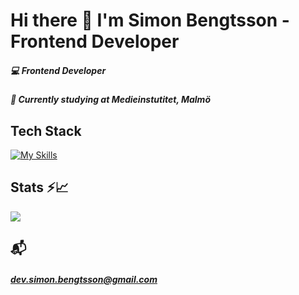 # Hi there 👋 I'm Simon Bengtsson - Frontend Developer 

##### 💻 Frontend Developer
##### 🌱 Currently studying at Medieinstutitet, Malmö

## Tech Stack

[![My Skills](https://skillicons.dev/icons?i=html,css,bootstrap,js,ts,nodejs,mysql,mongodb,express,prisma,postman&perline=6)](https://skillicons.dev)

## Stats ⚡️📈

<a href=""> <img align="center" src="https://github-readme-stats-sigma-five.vercel.app/api/top-langs/?username=s1monbengtsson&theme=react&line_height=40&hide=css"/> </a>

## 📬 
##### dev.simon.bengtsson@gmail.com

<!--
**s1monbengtsson/s1monbengtsson** is a ✨ _special_ ✨ repository because its `README.md` (this file) appears on your GitHub profile.

Here are some ideas to get you started:

- 🔭 I’m currently working on ...
- 🌱 I’m currently learning ...
- 👯 I’m looking to collaborate on ...
- 🤔 I’m looking for help with ...
- 💬 Ask me about ...
- 📫 How to reach me: ...
- 😄 Pronouns: ...
- ⚡ Fun fact: ...
-->
